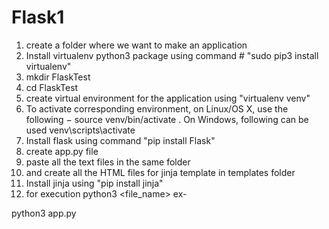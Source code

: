 # Flask1
1. create a folder where we want to make an application
2. Install virtualenv python3 package using command # "sudo pip3 install virtualenv"
3. mkdir FlaskTest
4. cd FlaskTest
5. create virtual environment for the application using "virtualenv venv"
6. To activate corresponding environment, on Linux/OS X, use the following −
 source venv/bin/activate
. On Windows, following can be used
venv\scripts\activate
6. Install flask using command "pip install Flask"
7. create app.py file
8. paste all the text files in the same folder
9. and create all the HTML files for jinja template in templates folder
10. Install jinja using "pip install jinja"
11. for execution 
python3 <file_name>
ex-

python3 app.py

